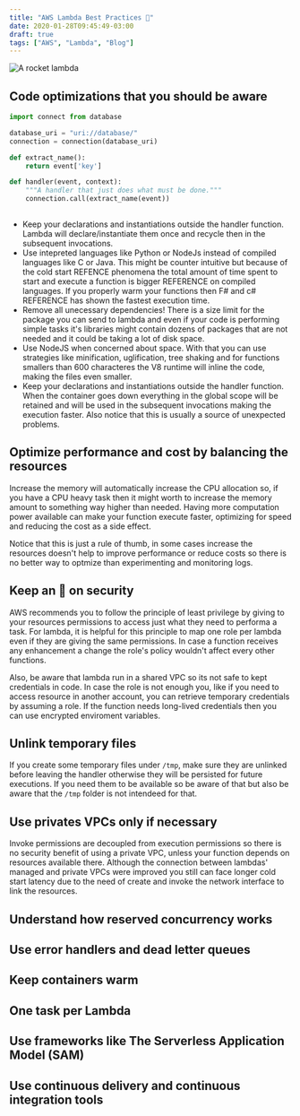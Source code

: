 ```yaml
---
title: "AWS Lambda Best Practices 🙌"
date: 2020-01-28T09:45:49-03:00
draft: true
tags: ["AWS", "Lambda", "Blog"]
---
```

![A rocket lambda](/images/articles/rocket-lambda.png)
## Code optimizations that you should be aware 
```python
import connect from database

database_uri = "uri://database/"
connection = connection(database_uri)

def extract_name():
    return event['key']

def handler(event, context):
    """A handler that just does what must be done."""
    connection.call(extract_name(event))
    
```
- Keep your declarations and instantiations outside the handler function. Lambda will declare/instantiate them once
and recycle then in the subsequent invocations.
- Use intepreted languages like Python or NodeJs instead of compiled languages like C or Java. This might be counter
intuitive but because of the cold start REFENCE phenomena the total amount of time spent to start and execute a function is
bigger REFERENCE on compiled languages. If you properly warm your functions then F# and c# REFERENCE has shown the fastest execution time.
- Remove all unecessary dependencies! There is a size limit for the package you can send to lambda and even if your code
is performing simple tasks it's libraries might contain dozens of packages that are not needed and it could be taking a 
lot of disk space.
- Use NodeJS when concerned about space. With that you can use strategies like minification, uglification, tree shaking
and for functions smallers than 600 characteres the V8 runtime will inline the code, making the files even smaller.
- Keep your declarations and instantiations outside the handler function. When the container goes down everything in the
global scope will be retained and will be used in the subsequent invocations making the execution faster. Also notice that
this is usually a source of unexpected problems.
 

## Optimize performance and cost by balancing the resources
Increase the memory will automatically increase the CPU allocation so, if you have a CPU heavy task then it might worth
to increase the memory amount to something way higher than needed. Having more computation power available can make your
function execute faster, optimizing for speed and reducing the cost as a side effect.

Notice that this is just a rule of thumb, in some cases increase the resources doesn't help to improve performance or 
reduce costs so there is no better way to optmize than experimenting and monitoring logs.

## Keep an 👀 on security 
AWS recommends you to follow the principle of least privilege by giving to your resources permissions to access
just what they need to performa a task. For lambda, it is helpful for this principle to map one role per lambda even
if they are giving the same permissions. In case a function receives any enhancement a change the role's policy
wouldn't affect every other functions.

Also, be aware that lambda run in a shared VPC so its not safe to kept credentials in code. In case the role is not
enough you, like if you need to access resource in another account, you can retrieve temporary credentials by assuming
a role. If the function needs long-lived credentials then you can use encrypted enviroment variables.

## Unlink temporary files 
If you create some temporary files under `/tmp`, make sure they are unlinked before leaving the handler otherwise
they will be persisted for future executions. If you need them to be available so be aware of that but also be
aware that the `/tmp` folder is not intendeed for that.

## Use privates VPCs only if necessary
Invoke permissions are decoupled from execution permissions so there is no security benefit of using a private VPC,
unless your function depends on resources available there. Although the connection between lambdas' managed and 
private VPCs were improved you still can face longer cold start latency due to the need of create and invoke
the network interface to link the resources.

## Understand how reserved concurrency works


## Use error handlers and dead letter queues

## Keep containers warm

## One task per Lambda

## Use frameworks like The Serverless Application Model (SAM)

## Use continuous delivery and continuous integration tools
